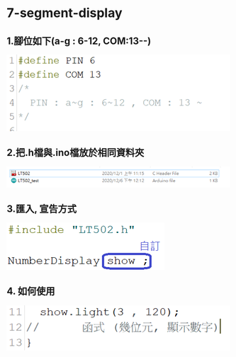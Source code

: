 # 7-segment-display

## 1.腳位如下(a-g : 6-12, COM:13--)
![image](https://github.com/9pinchen/7-segment-display/blob/main/photo/pin.png)

## 2.把.h檔與.ino檔放於相同資料夾
![image](https://github.com/9pinchen/7-segment-display/blob/main/photo/data.png)

## 3.匯入, 宣告方式
![image](https://github.com/9pinchen/7-segment-display/blob/main/photo/include.png)

## 4. 如何使用
![image](https://github.com/9pinchen/7-segment-display/blob/main/photo/use.png)
